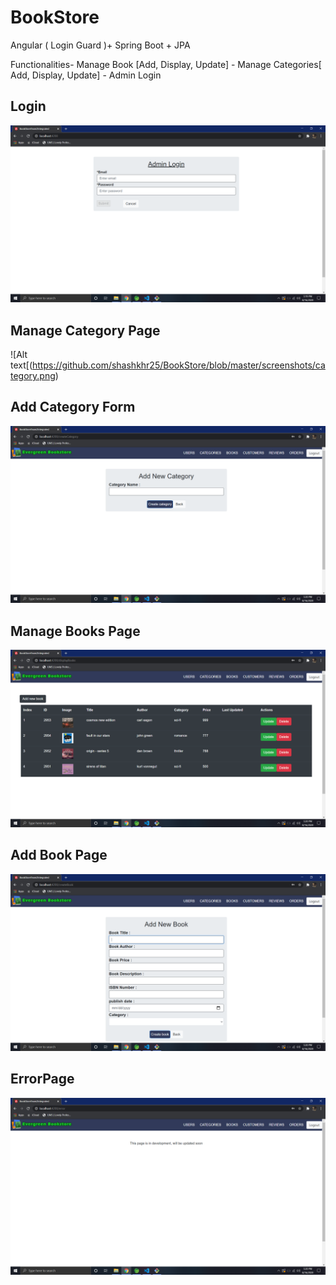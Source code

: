 # BookStore
Angular ( Login Guard )+ Spring Boot + JPA

Functionalities- Manage Book [Add, Display, Update] 
               - Manage Categories[ Add, Display, Update]
               - Admin Login      
## Login 
![Alt text](https://github.com/shashkhr25/BookStore/blob/master/screenshots/login.png)

## Manage Category Page
![Alt text[(https://github.com/shashkhr25/BookStore/blob/master/screenshots/category.png)

## Add Category Form
![Alt text](https://github.com/shashkhr25/BookStore/blob/master/screenshots/addCategory.png)

## Manage Books Page
![Alt page](https://github.com/shashkhr25/BookStore/blob/master/screenshots/books.png)

## Add Book Page
![Alt text](https://github.com/shashkhr25/BookStore/blob/master/screenshots/addbooks.png)

## ErrorPage
![Alt text](https://github.com/shashkhr25/BookStore/blob/master/screenshots/Error.png)
